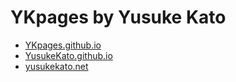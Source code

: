 # YKpages by Yusuke Kato

- [YKpages.github.io](https://YKpages.github.io/)
- [YusukeKato.github.io](https://YusukeKato.github.io/)
- [yusukekato.net](https://yusukekato.net/)
